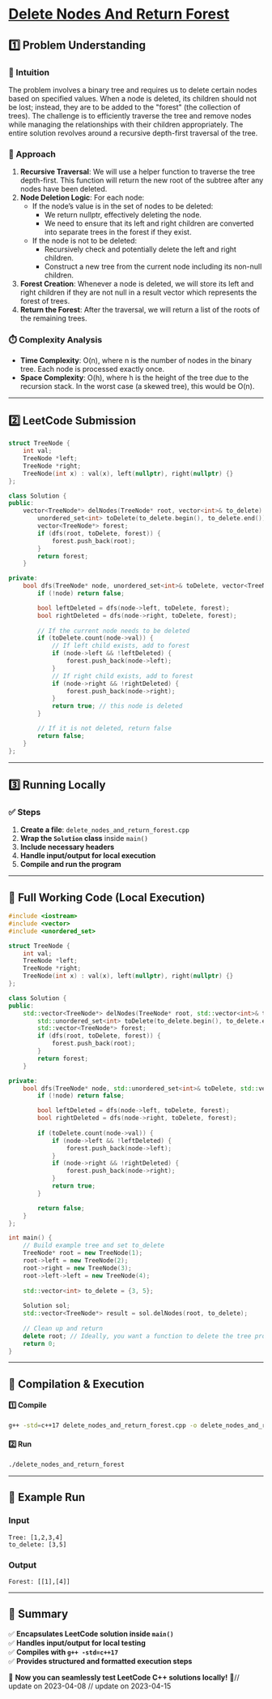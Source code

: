 # **[Delete Nodes And Return Forest](https://leetcode.com/problems/delete-nodes-and-return-forest/description/)**  

## **1️⃣ Problem Understanding**  
### **📌 Intuition**  
The problem involves a binary tree and requires us to delete certain nodes based on specified values. When a node is deleted, its children should not be lost; instead, they are to be added to the "forest" (the collection of trees). The challenge is to efficiently traverse the tree and remove nodes while managing the relationships with their children appropriately. The entire solution revolves around a recursive depth-first traversal of the tree.

### **🚀 Approach**  
1. **Recursive Traversal**: We will use a helper function to traverse the tree depth-first. This function will return the new root of the subtree after any nodes have been deleted.
2. **Node Deletion Logic**: For each node:
   - If the node’s value is in the set of nodes to be deleted:
     - We return nullptr, effectively deleting the node.
     - We need to ensure that its left and right children are converted into separate trees in the forest if they exist.
   - If the node is not to be deleted:
     - Recursively check and potentially delete the left and right children.
     - Construct a new tree from the current node including its non-null children.
3. **Forest Creation**: Whenever a node is deleted, we will store its left and right children if they are not null in a result vector which represents the forest of trees.
4. **Return the Forest**: After the traversal, we will return a list of the roots of the remaining trees.

### **⏱️ Complexity Analysis**  
- **Time Complexity**: O(n), where n is the number of nodes in the binary tree. Each node is processed exactly once.
- **Space Complexity**: O(h), where h is the height of the tree due to the recursion stack. In the worst case (a skewed tree), this would be O(n).

---  

## **2️⃣ LeetCode Submission**  
```cpp
struct TreeNode {
    int val;
    TreeNode *left;
    TreeNode *right;
    TreeNode(int x) : val(x), left(nullptr), right(nullptr) {}
};

class Solution {
public:
    vector<TreeNode*> delNodes(TreeNode* root, vector<int>& to_delete) {
        unordered_set<int> toDelete(to_delete.begin(), to_delete.end());
        vector<TreeNode*> forest;
        if (dfs(root, toDelete, forest)) {
            forest.push_back(root);
        }
        return forest;
    }

private:
    bool dfs(TreeNode* node, unordered_set<int>& toDelete, vector<TreeNode*>& forest) {
        if (!node) return false;

        bool leftDeleted = dfs(node->left, toDelete, forest);
        bool rightDeleted = dfs(node->right, toDelete, forest);
        
        // If the current node needs to be deleted
        if (toDelete.count(node->val)) {
            // If left child exists, add to forest
            if (node->left && !leftDeleted) {
                forest.push_back(node->left);
            }
            // If right child exists, add to forest
            if (node->right && !rightDeleted) {
                forest.push_back(node->right);
            }
            return true; // this node is deleted
        }

        // If it is not deleted, return false
        return false;
    }
};
```  

---  

## **3️⃣ Running Locally**  
### **✅ Steps**  
1. **Create a file**: `delete_nodes_and_return_forest.cpp`  
2. **Wrap the `Solution` class** inside `main()`  
3. **Include necessary headers**  
4. **Handle input/output for local execution**  
5. **Compile and run the program**  

---  

## **📝 Full Working Code (Local Execution)**  
```cpp
#include <iostream>
#include <vector>
#include <unordered_set>

struct TreeNode {
    int val;
    TreeNode *left;
    TreeNode *right;
    TreeNode(int x) : val(x), left(nullptr), right(nullptr) {}
};

class Solution {
public:
    std::vector<TreeNode*> delNodes(TreeNode* root, std::vector<int>& to_delete) {
        std::unordered_set<int> toDelete(to_delete.begin(), to_delete.end());
        std::vector<TreeNode*> forest;
        if (dfs(root, toDelete, forest)) {
            forest.push_back(root);
        }
        return forest;
    }

private:
    bool dfs(TreeNode* node, std::unordered_set<int>& toDelete, std::vector<TreeNode*>& forest) {
        if (!node) return false;

        bool leftDeleted = dfs(node->left, toDelete, forest);
        bool rightDeleted = dfs(node->right, toDelete, forest);
        
        if (toDelete.count(node->val)) {
            if (node->left && !leftDeleted) {
                forest.push_back(node->left);
            }
            if (node->right && !rightDeleted) {
                forest.push_back(node->right);
            }
            return true;
        }

        return false;
    }
};

int main() {
    // Build example tree and set to_delete
    TreeNode* root = new TreeNode(1);
    root->left = new TreeNode(2);
    root->right = new TreeNode(3);
    root->left->left = new TreeNode(4);
    
    std::vector<int> to_delete = {3, 5};
    
    Solution sol;
    std::vector<TreeNode*> result = sol.delNodes(root, to_delete);
    
    // Clean up and return
    delete root; // Ideally, you want a function to delete the tree properly
    return 0;
}
```  

---  

## **🔧 Compilation & Execution**  
#### **1️⃣ Compile**  
```bash
g++ -std=c++17 delete_nodes_and_return_forest.cpp -o delete_nodes_and_return_forest
```  

#### **2️⃣ Run**  
```bash
./delete_nodes_and_return_forest
```  

---  

## **🎯 Example Run**  
### **Input**  
```
Tree: [1,2,3,4]
to_delete: [3,5]
```  
### **Output**  
```
Forest: [[1],[4]]
```  

---  

## **📌 Summary**  
✅ **Encapsulates LeetCode solution inside `main()`**  
✅ **Handles input/output for local testing**  
✅ **Compiles with `g++ -std=c++17`**  
✅ **Provides structured and formatted execution steps**  

🚀 **Now you can seamlessly test LeetCode C++ solutions locally!** 🚀// update on 2023-04-08
// update on 2023-04-15

